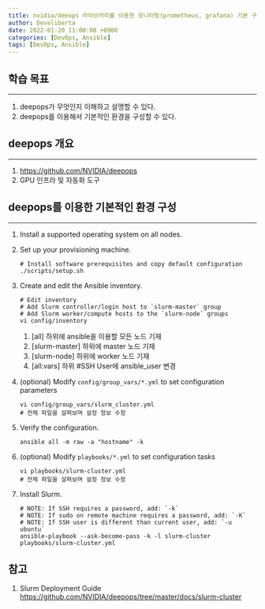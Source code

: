 ```yaml
---
title: nvidia/deeops 라이브러리를 이용한 모니터링(prometheus, grafana) 기본 구성
author: Develiberta
date: 2022-01-20 11:00:00 +0900
categories: [DevOps, Ansible]
tags: [DevOps, Ansible]
---
```



## 학습 목표
---
1. deepops가 무엇인지 이해하고 설명할 수 있다.
2. deepops를 이용해서 기본적인 환경을 구성할 수 있다.

## deepops 개요
---
1. https://github.com/NVIDIA/deepops
2. GPU 인프라 및 자동화 도구

## deepops를 이용한 기본적인 환경 구성
---
1. Install a supported operating system on all nodes.

2. Set up your provisioning machine.
	```shell
	# Install software prerequisites and copy default configuration
	./scripts/setup.sh
	```

3. Create and edit the Ansible inventory.
	```shell
	# Edit inventory
	# Add Slurm controller/login host to `slurm-master` group
	# Add Slurm worker/compute hosts to the `slurm-node` groups
	vi config/inventory
	```
	1. [all] 하위에 ansible을 이용할 모든 노드 기재
	2. [slurm-master] 하위에 master 노드 기재
	3. [slurm-node] 하위에 worker 노드 기재
	4. [all:vars] 하위 #SSH User에 ansible_user 변경

4. (optional) Modify `config/group_vars/*.yml` to set configuration parameters
	```shell
	vi config/group_vars/slurm_cluster.yml
	# 전체 파일을 살펴보며 설정 정보 수정
	```

5. Verify the configuration.
	```shell
	ansible all -m raw -a "hostname" -k
	```

6. (optional) Modify `playbooks/*.yml` to set configuration tasks
	```shell
	vi playbooks/slurm-cluster.yml
	# 전체 파일을 살펴보며 설정 정보 수정
	```

7. Install Slurm.
	```shell
	# NOTE: If SSH requires a password, add: `-k`
	# NOTE: If sudo on remote machine requires a password, add: `-K`
	# NOTE: If SSH user is different than current user, add: `-u ubuntu`
	ansible-playbook --ask-become-pass -k -l slurm-cluster playbooks/slurm-cluster.yml
	```

## 참고
1. Slurm Deployment Guide
	https://github.com/NVIDIA/deepops/tree/master/docs/slurm-cluster